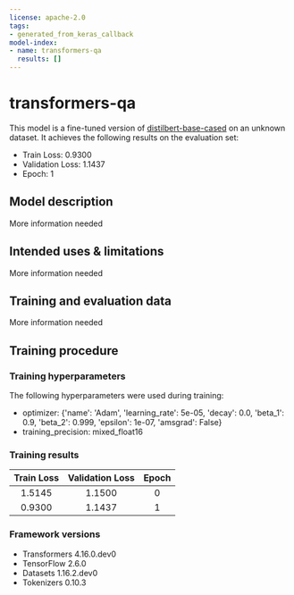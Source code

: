 ```yaml
---
license: apache-2.0
tags:
- generated_from_keras_callback
model-index:
- name: transformers-qa
  results: []
---
```


<!-- This model card has been generated automatically according to the information Keras had access to. You should
probably proofread and complete it, then remove this comment. -->

# transformers-qa

This model is a fine-tuned version of [distilbert-base-cased](https://huggingface.co/distilbert-base-cased) on an unknown dataset.
It achieves the following results on the evaluation set:
- Train Loss: 0.9300
- Validation Loss: 1.1437
- Epoch: 1

## Model description

More information needed

## Intended uses & limitations

More information needed

## Training and evaluation data

More information needed

## Training procedure

### Training hyperparameters

The following hyperparameters were used during training:
- optimizer: {'name': 'Adam', 'learning_rate': 5e-05, 'decay': 0.0, 'beta_1': 0.9, 'beta_2': 0.999, 'epsilon': 1e-07, 'amsgrad': False}
- training_precision: mixed_float16

### Training results

| Train Loss | Validation Loss | Epoch |
|:----------:|:---------------:|:-----:|
| 1.5145     | 1.1500          | 0     |
| 0.9300     | 1.1437          | 1     |


### Framework versions

- Transformers 4.16.0.dev0
- TensorFlow 2.6.0
- Datasets 1.16.2.dev0
- Tokenizers 0.10.3
